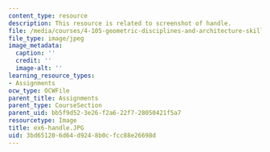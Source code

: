 ```yaml
---
content_type: resource
description: This resource is related to screenshot of handle.
file: /media/courses/4-105-geometric-disciplines-and-architecture-skills-reciprocal-methodologies-fall-2012/3bd651206d64d9248b0cfcc88e26698d_ex6-handle.JPG
file_type: image/jpeg
image_metadata:
  caption: ''
  credit: ''
  image-alt: ''
learning_resource_types:
- Assignments
ocw_type: OCWFile
parent_title: Assignments
parent_type: CourseSection
parent_uid: bb5f9d52-3e26-f2a6-22f7-28050421f5a7
resourcetype: Image
title: ex6-handle.JPG
uid: 3bd65120-6d64-d924-8b0c-fcc88e26698d
---
```

